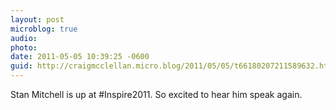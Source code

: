 ```yaml
---
layout: post
microblog: true
audio: 
photo: 
date: 2011-05-05 10:39:25 -0600
guid: http://craigmcclellan.micro.blog/2011/05/05/t66180207211589632.html
---
```

Stan Mitchell is up at #Inspire2011. So excited to hear him speak again.
